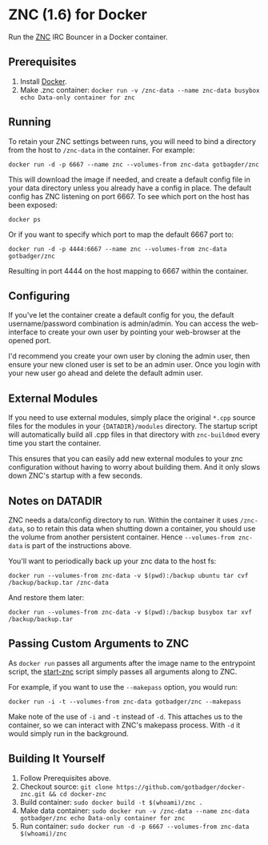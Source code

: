 # ZNC (1.6) for Docker

Run the [ZNC](http://znc.in) IRC Bouncer in a Docker container.


## Prerequisites

1. Install [Docker](http://docker.io/).
2. Make .znc container: `docker run -v /znc-data --name znc-data busybox echo Data-only container for znc`


## Running

To retain your ZNC settings between runs, you will need to bind a directory
from the host to `/znc-data` in the container. For example:

    docker run -d -p 6667 --name znc --volumes-from znc-data gotbagder/znc

This will download the image if needed, and create a default config file in
your data directory unless you already have a config in place. The default
config has ZNC listening on port 6667. To see which port on the host has been
exposed:

    docker ps

Or if you want to specify which port to map the default 6667 port to:

    docker run -d -p 4444:6667 --name znc --volumes-from znc-data gotbadger/znc

Resulting in port 4444 on the host mapping to 6667 within the container.


## Configuring

If you've let the container create a default config for you, the default
username/password combination is admin/admin. You can access the web-interface
to create your own user by pointing your web-browser at the opened port.

I'd recommend you create your own user by cloning the admin user, then ensure
your new cloned user is set to be an admin user. Once you login with your new
user go ahead and delete the default admin user.


## External Modules

If you need to use external modules, simply place the original `*.cpp` source
files for the modules in your `{DATADIR}/modules` directory. The startup
script will automatically build all .cpp files in that directory with
`znc-buildmod` every time you start the container.

This ensures that you can easily add new external modules to your znc
configuration without having to worry about building them. And it only slows
down ZNC's startup with a few seconds.


## Notes on DATADIR

ZNC needs a data/config directory to run. Within the container it uses
`/znc-data`, so to retain this data when shutting down a container, you should
use the volume from another persistent container. Hence `--volumes-from znc-data`
is part of the instructions above.

You'll want to periodically back up your znc data to the host fs:

    docker run --volumes-from znc-data -v $(pwd):/backup ubuntu tar cvf /backup/backup.tar /znc-data

And restore them later:

    docker run --volumes-from znc-data -v $(pwd):/backup busybox tar xvf /backup/backup.tar


## Passing Custom Arguments to ZNC

As `docker run` passes all arguments after the image name to the entrypoint
script, the [start-znc][] script simply passes all arguments along to ZNC.

[start-znc]: https://github.com/gotbadger/docker-znc/blob/master/start-znc

For example, if you want to use the `--makepass` option, you would run:

    docker run -i -t --volumes-from znc-data gotbadger/znc --makepass

Make note of the use of `-i` and `-t` instead of `-d`. This attaches us to the
container, so we can interact with ZNC's makepass process. With `-d` it would
simply run in the background.


## Building It Yourself

1. Follow Prerequisites above.
2. Checkout source: `git clone https://github.com/gotbadger/docker-znc.git && cd docker-znc`
3. Build container: `sudo docker build -t $(whoami)/znc .`
4. Make data container: `sudo docker run -v /znc-data --name znc-data gotbadger/znc echo Data-only container for znc`
5. Run container: `sudo docker run -d -p 6667 --volumes-from znc-data $(whoami)/znc`
